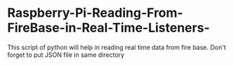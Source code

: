 # Raspberry-Pi-Reading-From-FireBase-in-Real-Time-Listeners-
This script of python will help in reading real time data from fire base. Don't forget to put JSON file in same directory
